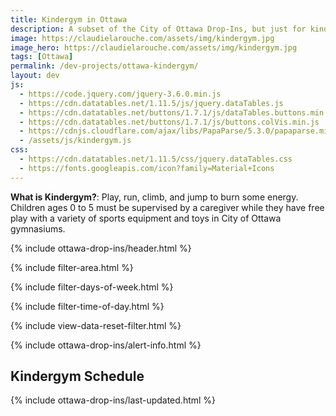 ```yaml
---
title: Kindergym in Ottawa
description: A subset of the City of Ottawa Drop-Ins, but just for kindergym!
image: https://claudielarouche.com/assets/img/kindergym.jpg
image_hero: https://claudielarouche.com/assets/img/kindergym.jpg
tags: [Ottawa]
permalink: /dev-projects/ottawa-kindergym/
layout: dev
js:
  - https://code.jquery.com/jquery-3.6.0.min.js
  - https://cdn.datatables.net/1.11.5/js/jquery.dataTables.js
  - https://cdn.datatables.net/buttons/1.7.1/js/dataTables.buttons.min.js
  - https://cdn.datatables.net/buttons/1.7.1/js/buttons.colVis.min.js
  - https://cdnjs.cloudflare.com/ajax/libs/PapaParse/5.3.0/papaparse.min.js
  - /assets/js/kindergym.js
css: 
  - https://cdn.datatables.net/1.11.5/css/jquery.dataTables.css
  - https://fonts.googleapis.com/icon?family=Material+Icons
---
```


**What is Kindergym?**: Play, run, climb, and jump to burn some energy. Children ages 0 to 5 must be supervised by a caregiver while they have free play with a variety of sports equipment and toys in City of Ottawa gymnasiums.

{% include ottawa-drop-ins/header.html %}      

{% include filter-area.html %}   

{% include filter-days-of-week.html %}   

{% include filter-time-of-day.html %}   

{% include view-data-reset-filter.html %}   

{% include ottawa-drop-ins/alert-info.html %}  

## Kindergym Schedule

{% include ottawa-drop-ins/last-updated.html %}  

<div id="csvData"></div>